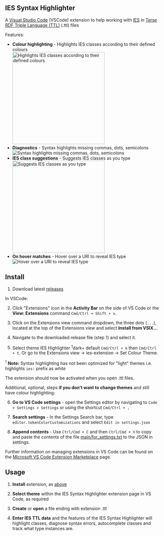 ## IES Syntax Highlighter

A [Visual Studio Code](https://code.visualstudio.com) (VSCode) extension to help working with [IES](https://github.com/dstl/IES4) in [Terse RDF Triple Language (TTL)](https://www.w3.org/TR/turtle/) (.ttl) files

Features:
<ul>
  <li>
    <strong>Colour highlighting</strong> - Highlights IES classes according to their defined colours<br>
    <img src="./images/Overview.png" alt="Highlights IES classes according to their defined colours" style="height:300px">
  </li>
  <li>
    <strong>Diagnostics</strong> - Syntax highlights missing commas, dots, semicolons<br>
    <img src="./images/Diagnostics.png" alt="Syntax highlights missing commas, dots, semicolons">
  </li>
  <li>
    <strong>IES class suggestions</strong> - Suggests IES classes as you type<br>
    <img src="./images/Suggestions.jpeg" alt="Suggests IES classes as you type" style="height:300px">
  </li>
  <li>
    <strong>On hover matches</strong> - Hover over a URI to reveal IES type<br>
    <img src="./images/OnHover.png" alt="Hover over a URI to reveal IES type">
  </li>
</ul>





## Install

1. Download latest [releases](https://github.com/telicent-oss/ies-syntax-highlighter-vscode-extension/releases)

In VSCode:

2. Click "Extensions" icon in the **Activity Bar** on the side of VS Code or the **View: Extensions** command `Cmd/Ctrl + Shift + x`.

3. Click on the Extensions view command dropdown, the three dots (`...`), located at the top of the Extensions view and select **Install from VSIX...**

4. Navigate to the downloaded release file (step 1) and select it.

5. Select theme IES Highlighter <sup>1</sup>dark+ default `Cmd/Ctrl + k` then `Cmd/Ctrl + t`. Or go to the Extensions view -> ies-extension -> Set Colour Theme.

<sup>1</sup> **Note:** Syntax highlighting has not been optimized for "light" themes i.e. highlights `ies:` prefix as _white_
 
The extension should now be activated when you open .ttl files.

Additional, optional, steps **if you don't want to change themes** and still have colour highlighting:

6. **Go to VS Code settings** - open the Settings editor by navigating to `Code > Settings > Settings` or using the shortcut `Cmd/Ctrl + ,`

7. **Search settings** - In the Settings Search bar, type `editor.tokenColorCustomizations` and select `Edit in settings.json`

8. **Append contents** - Use `Ctrl/Cmd + C` and then `Ctrl/Cmd + V` to copy and paste the contents of the file [main/for_settings.txt](https://raw.githubusercontent.com/telicent-oss/ies-syntax-highlighter-vscode-extension/main/for_settings.txt) to the JSON in settings.

Further information on managing extensions in VS Code can be found on the [Microsoft VS Code Extension Marketplace](https://code.visualstudio.com/docs/editor/extension-marketplace) page.

## Usage

1. **Install** extension, as [above](#Install)

2. **Select theme** within the IES Syntax Highlighter extension page in VS Code, as required

3. **Create** or **open** a file ending with extension .ttl

4. **Enter IES TTL data** and the features of the IES Syntax Highlighter will highlight classes, diagnose syntax errors, autocomplete classes and track what type instances are.
